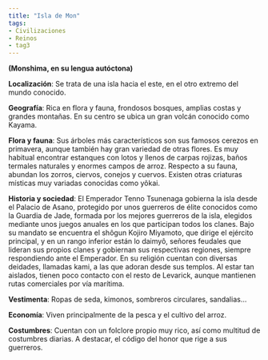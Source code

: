 ```yaml
---
title: "Isla de Mon"
tags:
- Civilizaciones
- Reinos
- tag3
---
```

**(Monshima, en su lengua autóctona)**

**Localización**: Se trata de una isla hacia el este, en el otro extremo del mundo conocido.

**Geografía**: Rica en flora y fauna, frondosos bosques, amplias costas y grandes montañas. En su centro se ubica un gran volcán conocido como Kayama.

**Flora y fauna**: Sus árboles más característicos son sus famosos cerezos en primavera, aunque también hay gran variedad de otras flores. Es muy habitual encontrar estanques con lotos y llenos de carpas rojizas, baños termales naturales y enormes campos de arroz. Respecto a su fauna, abundan los zorros, ciervos, conejos y cuervos. Existen otras criaturas místicas muy variadas conocidas como yôkai.

**Historia y sociedad**: El Emperador Tenno Tsunenaga gobierna la isla desde el Palacio de Asano, protegido por unos guerreros de élite conocidos como la Guardia de Jade, formada por los mejores guerreros de la isla, elegidos mediante unos juegos anuales en los que participan todos los clanes. Bajo su mandato se encuentra el shôgun Kojiro Miyamoto, que dirige el ejército principal, y en un rango inferior están lo daimyô, señores feudales que lideran sus propios clanes y gobiernan sus respectivas regiones, siempre respondiendo ante el Emperador. En su religión cuentan con diversas deidades, llamadas kami, a las que adoran desde sus templos. Al estar tan aislados, tienen poco contacto con el resto de Levarick, aunque mantienen rutas comerciales por vía marítima.

**Vestimenta**: Ropas de seda, kimonos, sombreros circulares, sandalias…

**Economía**: Viven principalmente de la pesca y el cultivo del arroz.

**Costumbres**: Cuentan con un folclore propio muy rico, así como multitud de costumbres diarias. A destacar, el código del honor que rige a sus guerreros.